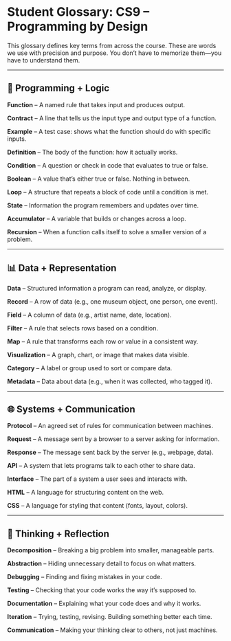 # Student Glossary: CS9 – Programming by Design

This glossary defines key terms from across the course. These are words we use with precision and purpose. You don’t have to memorize them—you have to understand them.

---

## 🔧 Programming + Logic

**Function** – A named rule that takes input and produces output.

**Contract** – A line that tells us the input type and output type of a function.

**Example** – A test case: shows what the function should do with specific inputs.

**Definition** – The body of the function: how it actually works.

**Condition** – A question or check in code that evaluates to true or false.

**Boolean** – A value that’s either true or false. Nothing in between.

**Loop** – A structure that repeats a block of code until a condition is met.

**State** – Information the program remembers and updates over time.

**Accumulator** – A variable that builds or changes across a loop.

**Recursion** – When a function calls itself to solve a smaller version of a problem.

---

## 📊 Data + Representation

**Data** – Structured information a program can read, analyze, or display.

**Record** – A row of data (e.g., one museum object, one person, one event).

**Field** – A column of data (e.g., artist name, date, location).

**Filter** – A rule that selects rows based on a condition.

**Map** – A rule that transforms each row or value in a consistent way.

**Visualization** – A graph, chart, or image that makes data visible.

**Category** – A label or group used to sort or compare data.

**Metadata** – Data about data (e.g., when it was collected, who tagged it).

---

## 🌐 Systems + Communication

**Protocol** – An agreed set of rules for communication between machines.

**Request** – A message sent by a browser to a server asking for information.

**Response** – The message sent back by the server (e.g., webpage, data).

**API** – A system that lets programs talk to each other to share data.

**Interface** – The part of a system a user sees and interacts with.

**HTML** – A language for structuring content on the web.

**CSS** – A language for styling that content (fonts, layout, colors).

---

## 🧠 Thinking + Reflection

**Decomposition** – Breaking a big problem into smaller, manageable parts.

**Abstraction** – Hiding unnecessary detail to focus on what matters.

**Debugging** – Finding and fixing mistakes in your code.

**Testing** – Checking that your code works the way it’s supposed to.

**Documentation** – Explaining what your code does and why it works.

**Iteration** – Trying, testing, revising. Building something better each time.

**Communication** – Making your thinking clear to others, not just machines.
